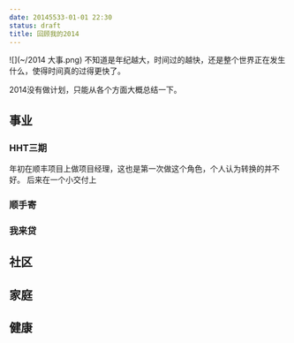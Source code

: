```yaml
---
date: 20145533-01-01 22:30
status: draft
title: 回顾我的2014
---
```


![](~/2014 大事.png)
不知道是年纪越大，时间过的越快，还是整个世界正在发生什么，使得时间真的过得更快了。

2014没有做计划，只能从各个方面大概总结一下。

## 事业
### HHT三期
年初在顺丰项目上做项目经理，这也是第一次做这个角色，个人认为转换的并不好。
后来在一个小交付上
### 顺手寄
### 我来贷

## 社区
## 家庭
## 健康